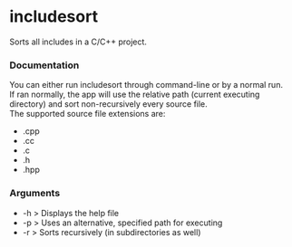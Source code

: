 # includesort
Sorts all includes in a C/C++ project.
  
### Documentation
You can either run includesort through command-line or by a normal run.  
If ran normally, the app will use the relative path (current executing directory) and sort non-recursively every source file.  
The supported source file extensions are:
  * .cpp
  * .cc
  * .c
  * .h
  * .hpp
  
### Arguments
  * -h			> Displays the help file  
  * -p <path>	> Uses an alternative, specified path for executing  
  * -r			> Sorts recursively (in subdirectories as well)  